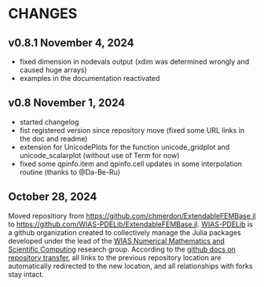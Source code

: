 # CHANGES


## v0.8.1 November 4, 2024
  - fixed dimension in nodevals output (xdim was determined wrongly and caused huge arrays)
  - examples in the documentation reactivated

## v0.8 November 1, 2024
  - started changelog
  - fist registered version since repository move (fixed some URL links in the doc and readme)
  - extension for UnicodePlots for the function unicode_gridplot and unicode_scalarplot (without use of Term for now)
  - fixed some qpinfo.item and qpinfo.cell updates in some interpolation routine (thanks to @Da-Be-Ru)

## October 28, 2024

Moved repositiory from https://github.com/chmerdon/ExtendableFEMBase.jl to https://github.com/WIAS-PDELib/ExtendableFEMBase.jl.
[WIAS-PDELib](https://github.com/WIAS-PDELib/) is a github organization created to collectively manage the Julia packages developed under
the lead of the [WIAS Numerical Mathematics and Scientific Computing](https://wias-berlin.de/research/rgs/fg3)  research group.
According to the [github docs on repository transfer](https://docs.github.com/en/repositories/creating-and-managing-repositories/transferring-a-repository#whats-transferred-with-a-repository),
all links to the previous repository location are automatically redirected to the new location, and all relationships with forks stay intact.
